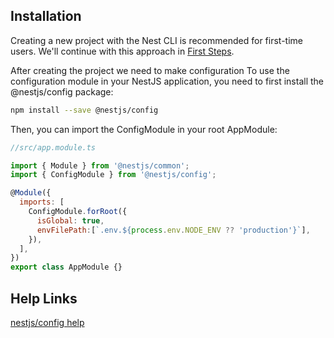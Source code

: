 ## Installation
Creating a new project with the Nest CLI is recommended for first-time users. We'll continue with this approach in [First Steps](https://docs.nestjs.com/first-steps).

After creating the project we need to make configuration
To use the configuration module in your NestJS application, you need to first install the @nestjs/config package:

```bash
npm install --save @nestjs/config
```

Then, you can import the ConfigModule in your root AppModule:

```javascript
//src/app.module.ts

import { Module } from '@nestjs/common';
import { ConfigModule } from '@nestjs/config';

@Module({
  imports: [
    ConfigModule.forRoot({
      isGlobal: true,
      envFilePath:[`.env.${process.env.NODE_ENV ?? 'production'}`],
    }),
  ],
})
export class AppModule {}
```



## Help Links
[nestjs/config help](https://javascript.plainenglish.io/nestjs-how-to-store-read-and-validate-environment-variable-using-nestjs-config-40a5fa0702e4)